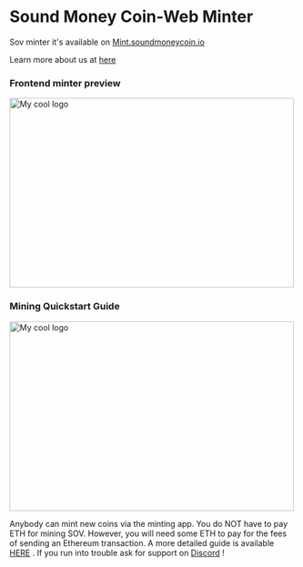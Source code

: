 # Sound Money Coin-Web Minter
Sov minter it's available on <a href="https://mint.soundmoneycoin.io/">Mint.soundmoneycoin.io</a>

Learn more about us at <a href="https://www.soundmoneycoin.io/">here</a>

### Frontend minter preview

<img src="https://i.imgur.com/HiOn5Sm.png" alt="My cool logo" width="500" height="333"/>

### Mining Quickstart Guide 

<img src="https://i.imgur.com/wWOwU6E.jpg" alt="My cool logo" width="500" height="333"/>

Anybody can mint new coins via the minting app. You do NOT have to pay ETH for mining SOV. However, you will need some ETH to pay for the fees of sending an Ethereum transaction. A more detailed guide is available <a href="https://medium.com/@soundmoneycoin/how-to-mine-sov-coin-from-your-browser-35d73eec3d87">HERE</a> . If you run into trouble ask for support on  <a href="https://discordapp.com/invite/up77nXY">Discord</a> !

